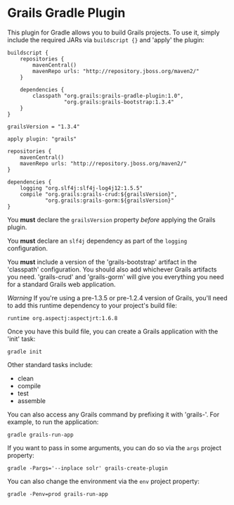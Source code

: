 Grails Gradle Plugin
====================

This plugin for Gradle allows you to build Grails projects. To use it, simply include the required JARs via `buildscript {}` and 'apply' the plugin:

    buildscript {
        repositories {
            mavenCentral()
            mavenRepo urls: "http://repository.jboss.org/maven2/"
        }

        dependencies {
            classpath "org.grails:grails-gradle-plugin:1.0",
                      "org.grails:grails-bootstrap:1.3.4"
        }
    }

    grailsVersion = "1.3.4"
    
    apply plugin: "grails"

    repositories {
        mavenCentral()
        mavenRepo urls: "http://repository.jboss.org/maven2/"
    }

    dependencies {
        logging "org.slf4j:slf4j-log4j12:1.5.5"
        compile "org.grails:grails-crud:${grailsVersion}",
                "org.grails:grails-gorm:${grailsVersion}"
    }

You **must** declare the `grailsVersion` property *before* applying the Grails plugin.

You **must** declare an `slf4j` dependency as part of the `logging` configuration.

You **must** include a version of the 'grails-bootstrap' artifact in the 'classpath' configuration. You should also add whichever Grails artifacts you need. 'grails-crud' and 'grails-gorm' will give you everything you need for a standard Grails web application.

*Warning* If you're using a pre-1.3.5 or pre-1.2.4 version of Grails, you'll need to add this runtime dependency to your project's build file:

    runtime org.aspectj:aspectjrt:1.6.8

Once you have this build file, you can create a Grails application with the 'init' task:

    gradle init

Other standard tasks include:

* clean
* compile
* test
* assemble

You can also access any Grails command by prefixing it with 'grails-'. For example, to run the application:

    gradle grails-run-app

If you want to pass in some arguments, you can do so via the `args` project property:

    gradle -Pargs='--inplace solr' grails-create-plugin

You can also change the environment via the `env` project property:

    gradle -Penv=prod grails-run-app

